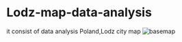 # Lodz-map-data-analysis
it consist of data analysis Poland,Lodz city map
![basemap](https://user-images.githubusercontent.com/115118648/207715342-651f19fe-f2fd-45c0-a99e-eb4d72e2af8e.png)
